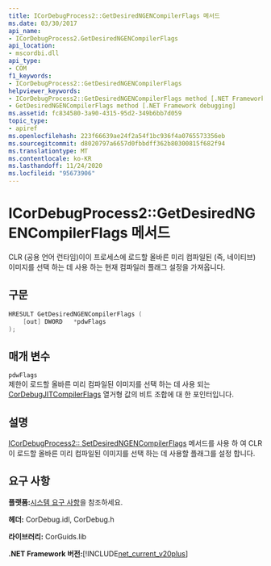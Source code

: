 ```yaml
---
title: ICorDebugProcess2::GetDesiredNGENCompilerFlags 메서드
ms.date: 03/30/2017
api_name:
- ICorDebugProcess2.GetDesiredNGENCompilerFlags
api_location:
- mscordbi.dll
api_type:
- COM
f1_keywords:
- ICorDebugProcess2::GetDesiredNGENCompilerFlags
helpviewer_keywords:
- ICorDebugProcess2::GetDesiredNGENCompilerFlags method [.NET Framework debugging]
- GetDesiredNGENCompilerFlags method [.NET Framework debugging]
ms.assetid: fc834580-3a90-4315-95d2-349b6bb7d059
topic_type:
- apiref
ms.openlocfilehash: 223f66639ae24f2a54f1bc936f4a0765573356eb
ms.sourcegitcommit: d8020797a6657d0fbbdff362b80300815f682f94
ms.translationtype: MT
ms.contentlocale: ko-KR
ms.lasthandoff: 11/24/2020
ms.locfileid: "95673906"
---
```

# <a name="icordebugprocess2getdesiredngencompilerflags-method"></a>ICorDebugProcess2::GetDesiredNGENCompilerFlags 메서드

CLR (공용 언어 런타임)이이 프로세스에 로드할 올바른 미리 컴파일된 (즉, 네이티브) 이미지를 선택 하는 데 사용 하는 현재 컴파일러 플래그 설정을 가져옵니다.  
  
## <a name="syntax"></a>구문  
  
```cpp  
HRESULT GetDesiredNGENCompilerFlags (  
    [out] DWORD   *pdwFlags  
);  
```  
  
## <a name="parameters"></a>매개 변수  

 `pdwFlags`  
 제한이 로드할 올바른 미리 컴파일된 이미지를 선택 하는 데 사용 되는 [CorDebugJITCompilerFlags](cordebugjitcompilerflags-enumeration.md) 열거형 값의 비트 조합에 대 한 포인터입니다.  
  
## <a name="remarks"></a>설명  

 [ICorDebugProcess2:: SetDesiredNGENCompilerFlags](icordebugprocess2-setdesiredngencompilerflags-method.md) 메서드를 사용 하 여 CLR이 로드할 올바른 미리 컴파일된 이미지를 선택 하는 데 사용할 플래그를 설정 합니다.  
  
## <a name="requirements"></a>요구 사항  

 **플랫폼:**[시스템 요구 사항](../../get-started/system-requirements.md)을 참조하세요.  
  
 **헤더:** CorDebug.idl, CorDebug.h  
  
 **라이브러리:** CorGuids.lib  
  
 **.NET Framework 버전:**[!INCLUDE[net_current_v20plus](../../../../includes/net-current-v20plus-md.md)]

